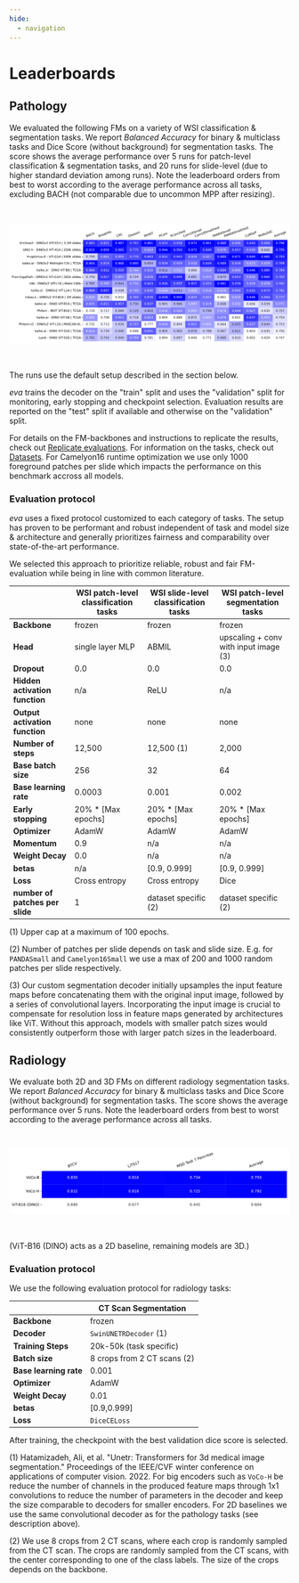 ```yaml
---
hide:
  - navigation
---
```


# Leaderboards


## Pathology

We evaluated the following FMs on a variety of WSI classification & segmentation tasks. We report *Balanced Accuracy* for binary & multiclass tasks and Dice Score (without background) for segmentation tasks. The score shows the average performance over 5 runs for patch-level classification & segmentation tasks, and 20 runs for slide-level (due to higher standard deviation among runs). Note the leaderboard orders from best to worst according to the average performance across all tasks, excluding BACH (not comparable due to uncommon MPP after resizing).

<center>

<br/>

![Screenshot](images/leaderboards/pathology.svg)

<br/>

</center>

The runs use the default setup described in the section below.

*eva* trains the decoder on the "train" split and uses the "validation" split for monitoring, early stopping and checkpoint selection. Evaluation results are reported on the "test" split if available and otherwise on the "validation" split.

For details on the FM-backbones and instructions to replicate the results, check out [Replicate evaluations](user-guide/advanced/replicate_evaluations.md). For information on the tasks, check out [Datasets](datasets/index.md). For Camelyon16 runtime optimization we use only 1000 foreground patches per slide which impacts the performance on this benchmark accross all models. 

### Evaluation protocol

*eva* uses a fixed protocol customized to each category of tasks. The setup has proven to be performant and robust independent of task and model size & architecture and generally prioritizes fairness and comparability over state-of-the-art performance.

We selected this approach to prioritize reliable, robust and fair FM-evaluation while being in line with common literature.

|                                | WSI patch-level classification tasks | WSI slide-level classification tasks | WSI patch-level segmentation tasks |
|--------------------------------|---------------------------|---------------------------|---------------------------|
| **Backbone**                   | frozen                    | frozen                    | frozen                    |
| **Head**                       | single layer MLP          | ABMIL                     | upscaling + conv with input image (3) |
| **Dropout**                    | 0.0                       | 0.0                       | 0.0                       |
| **Hidden activation function** | n/a                       | ReLU                      | n/a                       |
| **Output activation function** | none                      | none                      | none                      |
| **Number of steps**            | 12,500                    | 12,500 (1)                | 2,000                     |
| **Base batch size**            | 256                       | 32                        | 64                        |
| **Base learning rate**         | 0.0003                    | 0.001                     | 0.002                     |
| **Early stopping**             | 20% * [Max epochs]        | 20% * [Max epochs]        | 20% * [Max epochs]        |
| **Optimizer**                  | AdamW                     | AdamW                     | AdamW                     |
| **Momentum**                   | 0.9                       | n/a                       | n/a                       |
| **Weight Decay**               | 0.0                       | n/a                       | n/a                       |
| **betas**                      | n/a                       | [0.9, 0.999]              | [0.9, 0.999]              |
| **Loss**                       | Cross entropy             | Cross entropy             | Dice                      |
| **number of patches per slide**| 1                         | dataset specific (2)      | dataset specific (2)      |


(1) Upper cap at a maximum of 100 epochs.

(2) Number of patches per slide depends on task and slide size. E.g. for `PANDASmall` and `Camelyon16Small` we use a max of 200 and 1000 random patches per slide respectively.

(3) Our custom segmentation decoder initially upsamples the input feature maps before concatenating them with the original input image, followed by a series of convolutional layers. Incorporating the input image is crucial to compensate for resolution loss in feature maps generated by architectures like ViT. Without this approach, models with smaller patch sizes would consistently outperform those with larger patch sizes in the leaderboard.

## Radiology

We evaluate both 2D and 3D FMs on different radiology segmentation tasks.
We report *Balanced Accuracy* for binary & multiclass tasks and Dice Score (without background) for segmentation tasks. The score shows the average performance over 5 runs. Note the leaderboard orders from best to worst according to the average performance across all tasks.


<center>

<br/>

![Screenshot](images/leaderboards/radiology.svg)

<br/>

</center>

(ViT-B16 (DINO) acts as a 2D baseline, remaining models are 3D.)


### Evaluation protocol

We use the following evaluation protocol for radiology tasks:

|                                | CT Scan Segmentation         |
|--------------------------------|------------------------------|
| **Backbone**                   | frozen                       |
| **Decoder**                    | `SwinUNETRDecoder` (1)       |
| **Training Steps**             | 20k-50k (task specific)      |
| **Batch size**                 | 8 crops from 2 CT scans (2)  |
| **Base learning rate**         | 0.001                        |
| **Optimizer**                  | AdamW                        |
| **Weight Decay**               | 0.01                         |
| **betas**                      | [0.9,0.999]                  |
| **Loss**                       | `DiceCELoss`                 |

After training, the checkpoint with the best validation dice score is selected.

(1) Hatamizadeh, Ali, et al. "Unetr: Transformers for 3d medical image segmentation." Proceedings of the IEEE/CVF winter conference on applications of computer vision. 2022. For big encoders such as `VoCo-H` be reduce the number of channels in the produced feature maps through 1x1 convolutions to reduce the number of parameters in the decoder and keep the size comparable to decoders for smaller encoders. For 2D baselines we use the same convolutional decoder as for the pathology tasks (see description above).

(2) We use 8 crops from 2 CT scans, where each crop is randomly sampled from the CT scan. The crops are randomly sampled from the CT scans, with the center corresponding to one of the class labels. The size of the crops depends on the backbone.